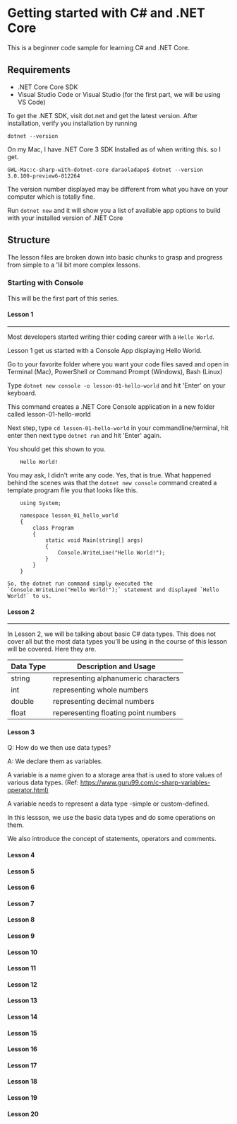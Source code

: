 # Getting started with C# and .NET Core

This is a beginner code sample for learning C# and .NET Core.

## Requirements

- .NET Core Core SDK
- Visual Studio Code or Visual Studio (for the first part, we will be using VS Code)

To get the .NET SDK, visit dot.net and get the latest version. After installation, verify you installation by running

    dotnet --version

On my Mac, I have .NET Core 3 SDK Installed as of when writing this. so I get.

    GWL-Mac:c-sharp-with-dotnet-core daraoladapo$ dotnet --version
    3.0.100-preview6-012264

The version number displayed may be different from what you have on your computer which is totally fine.

Run `dotnet new` and it will show you a list of available app options to build with your installed version of .NET Core

## Structure

The lesson files are broken down into basic chunks to grasp and progress from simple to a 'lil bit more complex lessons.

### Starting with Console

This will be the first part of this series.

#### Lesson 1

-------------

Most developers started writing thier coding career with a `Hello World`.

Lesson 1 get us started with a Console App displaying Hello World.

Go to your favorite folder where you want your code files saved and open in Terminal (Mac), PowerShell or Command Prompt (Windows), Bash (Linux)

Type `dotnet new console -o lesson-01-hello-world` and hit 'Enter' on your keyboard.

This command creates a .NET Core Console application in a new folder called lesson-01-hello-world

Next step, type `cd lesson-01-hello-world` in your commandline/terminal, hit enter then next type `dotnet run` and hit 'Enter' again.

You should get this shown to you.

        Hello World!

You may ask, I didn't write any code. Yes, that is true. What happened behind the scenes was that the `dotnet new console` command created a template program file you that looks like this.

        using System;

        namespace lesson_01_hello_world
        {
            class Program
            {
                static void Main(string[] args)
                {
                    Console.WriteLine("Hello World!");
                }
            }
        }

    So, the dotnet run command simply executed the `Console.WriteLine("Hello World!");` statement and displayed `Hello World!` to us.

#### Lesson 2

-------------

In Lesson 2, we will be talking about basic C# data types.
This does not cover all but the most data types you'll be using in the course of this lesson will be covered. Here they are.

Data Type | Description and Usage
----------|----------------------
string | representing alphanumeric characters
int | representing whole numbers
double | representing decimal numbers
float | reperesenting floating point numbers

#### Lesson 3

Q: How do we then use data types?

A: We declare them as variables.

A variable is a name given to a storage area that is used to store values of various data types. (Ref: <https://www.guru99.com/c-sharp-variables-operator.html)>

A variable needs to represent a data type -simple or custom-defined.

In this lessson, we use the basic data types and do some operations on them.

We also introduce the concept of statements, operators and comments.

#### Lesson 4

#### Lesson 5

#### Lesson 6

#### Lesson 7

#### Lesson 8

#### Lesson 9

#### Lesson 10

#### Lesson 11

#### Lesson 12

#### Lesson 13

#### Lesson 14

#### Lesson 15

#### Lesson 16

#### Lesson 17

#### Lesson 18

#### Lesson 19

#### Lesson 20
